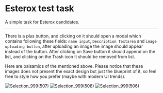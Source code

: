 # Esterox test task
A simple task for Esterox candidates.
 
 ---

There is a plus button, and clicking on it should open a modal which contains following these fields: `name input`, `Description Textarea` and `image uploading button`, after uploading an image the image should appear instead of the button.
After clicking on Save button it should append on the list, and clicking on the Trash icon it should be removed from list.

Here are balsamiqs of the mentioned above. Please notice that these images does not present the exact design but just the blueprint of it, so feel free to style how you prefer (maybe with modern UI trends).

![Selection_999(507)](https://github.com/AlbertArakelyan/esterox-test-task/assets/61713118/62529208-bcc3-4ccb-9e4f-6de0104d58d3)
![Selection_999(508)](https://github.com/AlbertArakelyan/esterox-test-task/assets/61713118/7d236c06-2ab8-499f-b4aa-1bc7845e7bc1)
![Selection_999(506)](https://github.com/AlbertArakelyan/esterox-test-task/assets/61713118/cfa582d4-3419-4975-a21a-f8a46e92bb2c)
